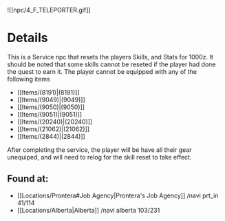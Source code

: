 ![[npc/4_F_TELEPORTER.gif]]
# Details
This is a Service npc that resets the players Skills, and Stats for 1000z. 
It should be noted that some skills cannot be reseted if the player had done the quest to earn it.
The player cannot be equipped with any of the following items
+ [[Items/(8191)|(8191)]]
+ [[Items/(9049)|(9049)]]
+ [[Items/(9050)|(9050)]]
+ [[Items/(9051)|(9051)]]
+ [[Items/(20240)|(20240)]]
+ [[Items/(21062)|(21062)]]
+ [[Items/(2844)|(2844)]]

After completing the service, the player will be have all their gear unequiped, and will need to relog for the skill reset to take effect. 

## Found at:
+ [[Locations/Prontera#Job Agency|Prontera's Job Agency]] /navi prt_in 41/114
+ [[Locations/Alberta|Alberta]] /navi alberta 103/231